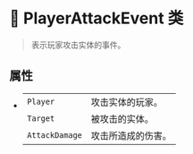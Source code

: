 # 🔖 PlayerAttackEvent 类

>表示玩家攻击实体的事件。

## 属性
- 
    |||
    |-|-|
    |`Player`|攻击实体的玩家。|
    |`Target`|被攻击的实体。|
    |`AttackDamage`|攻击所造成的伤害。|

